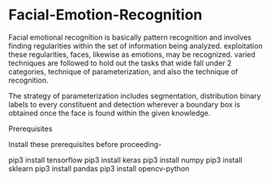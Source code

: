 # Facial-Emotion-Recognition

Facial emotional recognition is basically pattern recognition and involves finding regularities within the set of information being analyzed. exploitation these regularities, faces, likewise as emotions, may be recognized. varied techniques are followed to hold out the tasks that
wide fall under 2 categories, technique of parameterization, and also the technique of recognition.

The strategy of parameterization includes segmentation, distribution binary labels to every constituent and detection wherever a boundary box is obtained once the face is found within the
given knowledge.


Prerequisites 

Install these prerequisites before proceeding-

 pip3 install tensorflow
 pip3 install keras
 pip3 install numpy
 pip3 install sklearn
 pip3 install pandas
 pip3 install opencv-python
